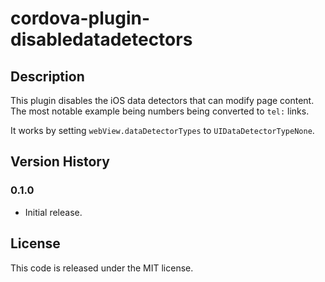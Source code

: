# cordova-plugin-disabledatadetectors

## Description
This plugin disables the iOS data detectors that can modify page content.
The most notable example being numbers being converted to `tel:` links.

It works by setting `webView.dataDetectorTypes` to `UIDataDetectorTypeNone`.

## Version History

### 0.1.0
* Initial release.

## License
This code is released under the MIT license.